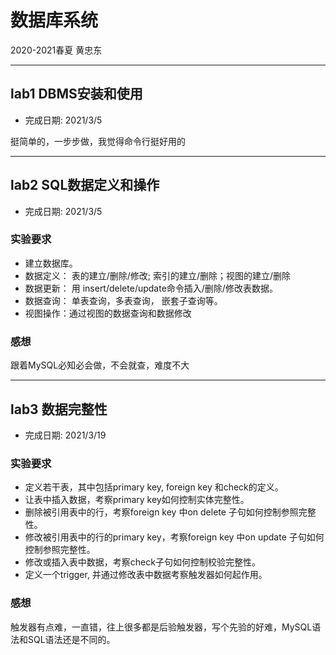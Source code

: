 # 数据库系统
2020-2021春夏 黄忠东
****
## lab1 DBMS安装和使用
- 完成日期: 2021/3/5

挺简单的，一步步做，我觉得命令行挺好用的
****
## lab2 SQL数据定义和操作
- 完成日期: 2021/3/5
### 实验要求
- 建立数据库。
- 数据定义： 表的建立/删除/修改; 索引的建立/删除；视图的建立/删除
- 数据更新： 用 insert/delete/update命令插入/删除/修改表数据。
- 数据查询： 单表查询，多表查询， 嵌套子查询等。
- 视图操作：通过视图的数据查询和数据修改

### 感想
跟着MySQL必知必会做，不会就查，难度不大
****
## lab3 数据完整性
- 完成日期: 2021/3/19
### 实验要求
- 定义若干表，其中包括primary key, foreign key 和check的定义。
- 让表中插入数据，考察primary key如何控制实体完整性。
- 删除被引用表中的行，考察foreign key 中on delete 子句如何控制参照完整性。
- 修改被引用表中的行的primary key，考察foreign key 中on update 子句如何控制参照完整性。
- 修改或插入表中数据，考察check子句如何控制校验完整性。
- 定义一个trigger, 并通过修改表中数据考察触发器如何起作用。

### 感想
触发器有点难，一直错，往上很多都是后验触发器，写个先验的好难，MySQL语法和SQL语法还是不同的。
